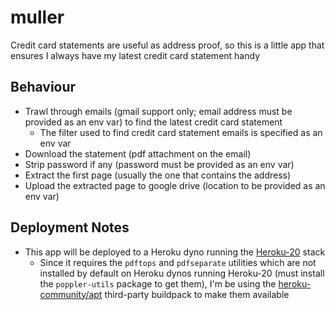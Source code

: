 # muller

Credit card statements are useful as address proof, so this is a little app
that ensures I always have my latest credit card statement handy

## Behaviour

- Trawl through emails (gmail support only; email address must be provided as an env var)
  to find the latest credit card statement
  - The filter used to find credit card statement emails is specified as an env var
- Download the statement (pdf attachment on the email)
- Strip password if any (password must be provided as an env var)
- Extract the first page (usually the one that contains the address)
- Upload the extracted page to google drive (location to be provided as an env var)

## Deployment Notes

- This app will be deployed to a Heroku dyno running the [Heroku-20][1] stack
  - Since it requires the `pdftops` and `pdfseparate` utilities which are not installed by
    default on Heroku dynos running Heroku-20 (must install the `poppler-utils`
    package to get them), I'm be using the [heroku-community/apt][2] third-party buildpack to
    make them available

[1]: https://devcenter.heroku.com/articles/heroku-20-stack
[2]: https://github.com/heroku/heroku-buildpack-apt
